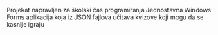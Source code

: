 Projekat napravljen za školski čas programiranja
Jednostavna Windows Forms aplikacija koja iz JSON fajlova učitava kvizove koji mogu da se kasnije igraju

